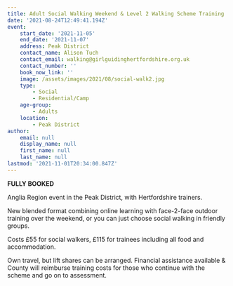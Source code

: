 ```yaml
---
title: Adult Social Walking Weekend & Level 2 Walking Scheme Training
date: '2021-08-24T12:49:41.194Z'
event:
    start_date: '2021-11-05'
    end_date: '2021-11-07'
    address: Peak District
    contact_name: Alison Tuch
    contact_email: walking@girlguidinghertfordshire.org.uk
    contact_number: ''
    book_now_link: ''
    image: /assets/images/2021/08/social-walk2.jpg
    type:
        - Social
        - Residential/Camp
    age-group:
        - Adults
    location:
        - Peak District
author:
    email: null
    display_name: null
    first_name: null
    last_name: null
lastmod: '2021-11-01T20:34:00.847Z'
---
```

**FULLY BOOKED**

Anglia Region event in the Peak District, with Hertfordshire trainers. 

New blended format combining online learning with face-2-face outdoor training over the weekend, or you can just choose social walking in friendly groups. 

Costs £55 for social walkers, £115 for trainees including all food and accommodation. 

Own travel, but lift shares can be arranged. Financial assistance available & County will reimburse training costs for those who continue with the scheme and go on to assessment.
